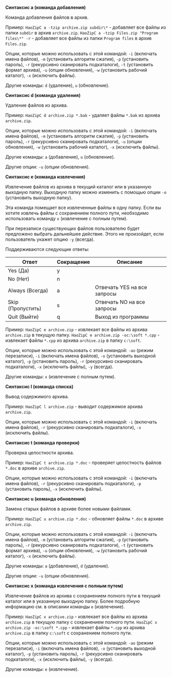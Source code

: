 ﻿**Синтаксис a (команда добавления)**

Команда добавления файлов в архив.

Пример: `HaoZipC a -tzip archive.zip subdir\*` - добавляет все файлы из папки `subdir` в архив `archive.zip`. `HaoZipC a -tzip Files.zip "Program files\*" -r` - добавляет все файлы из папки `Program files` в архив `Files.zip`.

Опции, которые можно использовать с этой командой: `-i` (включать имена файлов), `-m` (установить алгоритм сжатия), `-p` (установить пароль), `-r` (рекурсивно сканировать подкаталоги), `-t` (установить формат архива), `-u` (опции обновления), `-w` (установить рабочий каталог), `-x` (исключить файлы).

Другие команды: `d` (удаление), `u` (обновление).

**Синтаксис d (команда удаления)**

Удаление файлов из архива.

Пример: `HaoZipC d archive.zip *.bak` - удаляет файлы `*.bak` из архива `archive.zip`.

Опции, которые можно использовать с этой командой: `-i` (включать имена файлов), `-m` (установить алгоритм сжатия), `-p` (установить пароль), `-r` (рекурсивно сканировать подкаталоги), `-u` (опции обновления), `-w` (установить рабочий каталог), `-x` (исключить файлы).

Другие команды: `a` (добавление), `u` (обновление).

Другие опции: `-u` (опции обновления).

**Синтаксис e (команда извлечения)**

Извлечение файлов из архива в текущий каталог или в указанную выходную папку. Выходную папку можно изменить с помощью опции `-o` (установить выходную папку).

Эта команда помещает все извлеченные файлы в одну папку. Если вы хотите извлечь файлы с сохранением полного пути, необходимо использовать команду `x` (извлечение с полным путем).

При перезаписи существующих файлов пользователю будет предложено выбрать дальнейшее действие. Этого не произойдет, если пользователь укажет опцию `-y` (всегда).

Поддерживаются следующие ответы:

| Ответ       | Сокращение | Описание                                     |
|-------------|------------|----------------------------------------------|
| Yes (Да)     | y          |                                              |
| No (Нет)      | n          |                                              |
| Always (Всегда) | a          | Отвечать YES на все запросы                   |
| Skip (Пропустить)  | s          | Отвечать NO на все запросы                    |
| Quit (Выйти)     | q          | Выход из программы                           |

Пример: `HaoZipC e archive.zip` - извлекает все файлы из архива `archive.zip` в текущую папку. `HaoZipC e archive.zip -oc:\soft *.cpp` - извлекает файлы `*.cpp` из архива `archive.zip` в папку `c:\soft`.

Опции, которые можно использовать с этой командой: `-ao` (режим перезаписи), `-i` (включать имена файлов), `-o` (установить выходной каталог), `-p` (установить пароль), `-r` (рекурсивно сканировать подкаталоги), `-x` (исключить файлы), `-y` (всегда).

Другие команды: `x` (извлечение с полным путем).

**Синтаксис l (команда списка)**

Вывод содержимого архива.

Пример: `HaoZipC l archive.zip` - выводит содержимое архива `archive.zip`.

Опции, которые можно использовать с этой командой: `-i` (включать имена файлов), `-r` (рекурсивно сканировать подкаталоги), `-x` (исключить файлы).

**Синтаксис t (команда проверки)**

Проверка целостности архива.

Пример: `HaoZipC t archive.zip *.doc` - проверяет целостность файлов `*.doc` в архиве `archive.zip`.

Опции, которые можно использовать с этой командой: `-i` (включать имена файлов), `-r` (рекурсивно сканировать подкаталоги), `-p` (установить пароль), `-x` (исключить файлы).

**Синтаксис u (команда обновления)**

Замена старых файлов в архиве более новыми файлами.

Пример: `HaoZipC u archive.zip *.doc` - обновляет файлы `*.doc` в архиве `archive.zip`.

Опции, которые можно использовать с этой командой: `-i` (включать имена файлов), `-m` (установить алгоритм сжатия), `-p` (установить пароль), `-r` (рекурсивно сканировать подкаталоги), `-t` (установить формат архива), `-u` (опции обновления), `-w` (установить рабочий каталог), `-x` (исключить файлы).

Другие команды: `a` (добавление), `d` (удаление).

Другие опции: `-u` (опции обновления).

**Синтаксис x (команда извлечения с полным путем)**

Извлечение файлов из архива с сохранением полного пути в текущий каталог или в указанную выходную папку. Более подробную информацию см. в описании команды `e` (извлечение).

Пример: `HaoZipC x archive.zip` - извлекает все файлы из архива `archive.zip` в текущую папку с сохранением полного пути. `HaoZipC x archive.zip -oc:\soft *.cpp` - извлекает файлы `*.cpp` из архива `archive.zip` в папку `c:\soft` с сохранением полного пути.

Опции, которые можно использовать с этой командой: `-ao` (режим перезаписи), `-i` (включать имена файлов), `-o` (установить выходной каталог), `-p` (установить пароль), `-r` (рекурсивно сканировать подкаталоги), `-x` (исключить файлы), `-y` (всегда).

Другие команды: `e` (извлечение).
